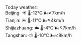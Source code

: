 Today weather:  
Beijing: ☀️   🌡️-12°C 🌬️↙7km/h  
Tianjin: ☀️   🌡️-11°C 🌬️↖4km/h  
Shijiazhuang: ☁️   🌡️-4°C 🌬️↖7km/h  
Tangshan: ⛅️  🌡️-10°C 🌬️↙8km/h  

